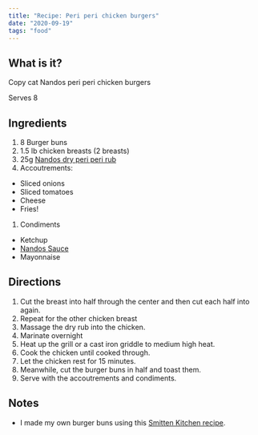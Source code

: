 ```yaml
---
title: "Recipe: Peri peri chicken burgers"
date: "2020-09-19"
tags: "food"
---
```


## What is it?
Copy cat Nandos peri peri chicken burgers

Serves 8

## Ingredients
1. 8 Burger buns
1. 1.5 lb chicken breasts (2 breasts)
1. 25g [Nandos dry peri peri rub](https://www.nandosperiperi.com/peri-products/sauces/peri-peri-dry-rub)
1. Accoutrements:
  - Sliced onions
  - Sliced tomatoes
  - Cheese
  - Fries!
1. Condiments
  - Ketchup
  - [Nandos Sauce](https://www.nandosperiperi.com/peri-products/sauces)
  - Mayonnaise

## Directions
1. Cut the breast into half through the center and then cut each half into again. 
1. Repeat for the other chicken breast
1. Massage the dry rub into the chicken.
1. Marinate overnight
1. Heat up the grill or a cast iron griddle to medium high heat.
1. Cook the chicken until cooked through.
1. Let the chicken rest for 15 minutes.
1. Meanwhile, cut the burger buns in half and toast them.
1. Serve with the accoutrements and condiments.

<amp-img src="/peri-chicken.jpg"
    width="3024"
    height="4032"  
    layout="intrinsic">
</amp-img>

## Notes
- I made my own burger buns using this [Smitten Kitchen recipe](https://smittenkitchen.com/2009/07/light-brioche-burger-buns/).